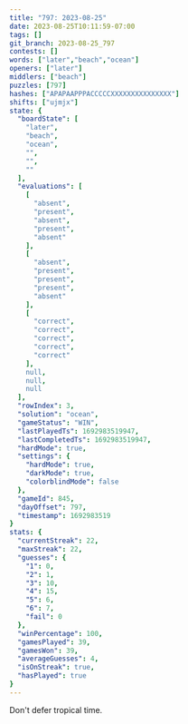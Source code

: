 ```yaml
---
title: "797: 2023-08-25"
date: 2023-08-25T10:11:59-07:00
tags: []
git_branch: 2023-08-25_797
contests: []
words: ["later","beach","ocean"]
openers: ["later"]
middlers: ["beach"]
puzzles: [797]
hashes: ["APAPAAPPPACCCCCXXXXXXXXXXXXXXX"]
shifts: ["ujmjx"]
state: {
  "boardState": [
    "later",
    "beach",
    "ocean",
    "",
    "",
    ""
  ],
  "evaluations": [
    [
      "absent",
      "present",
      "absent",
      "present",
      "absent"
    ],
    [
      "absent",
      "present",
      "present",
      "present",
      "absent"
    ],
    [
      "correct",
      "correct",
      "correct",
      "correct",
      "correct"
    ],
    null,
    null,
    null
  ],
  "rowIndex": 3,
  "solution": "ocean",
  "gameStatus": "WIN",
  "lastPlayedTs": 1692983519947,
  "lastCompletedTs": 1692983519947,
  "hardMode": true,
  "settings": {
    "hardMode": true,
    "darkMode": true,
    "colorblindMode": false
  },
  "gameId": 845,
  "dayOffset": 797,
  "timestamp": 1692983519
}
stats: {
  "currentStreak": 22,
  "maxStreak": 22,
  "guesses": {
    "1": 0,
    "2": 1,
    "3": 10,
    "4": 15,
    "5": 6,
    "6": 7,
    "fail": 0
  },
  "winPercentage": 100,
  "gamesPlayed": 39,
  "gamesWon": 39,
  "averageGuesses": 4,
  "isOnStreak": true,
  "hasPlayed": true
}
---
```

<!-- more -->
Don't defer tropical time. 
